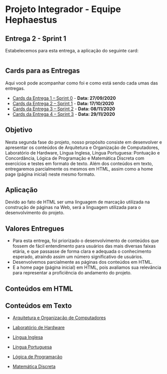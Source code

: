 # Projeto Integrador - Equipe Hephaestus

## Entrega 2 - Sprint 1 

Estabelecemos para esta entrega, a aplicação do seguinte card:

![]()

## Cards para as Entregas

Aqui você pode acompanhar como foi e como está sendo cada umas das entregas.

- [Cards da Entrega 1 – Sprint 0]( https://github.com/AndreSilva358/Hephaestus---Projeto-Integrador/projects/2) - **Data: 27/09/2020**
- [Cards da Entrega 2 – Sprint 1]( https://github.com/AndreSilva358/Hephaestus---Projeto-Integrador/projects/1) - **Data: 17/10/2020**
- [Cards da Entrega 3 – Sprint 2]( https://github.com/AndreSilva358/Hephaestus---Projeto-Integrador/projects/3) - **Data: 08/11/2020**
- [Cards da Entrega 4 – Sprint 3](https://github.com/AndreSilva358/Hephaestus---Projeto-Integrador/projects/4) - **Data: 29/11/2020**

## Objetivo

Nesta segunda fase do projeto, nosso propósito consiste em desenvolver e apresentar os conteúdos de Arquitetura e Organização de Computadores, Laboratório de Hardware, Língua Inglesa, Língua Portuguesa: Pontuação e Concordância, Lógica de Programação e Matemática Discreta com exercícios e testes em formato de texto. Além dos conteúdos em texto, entregaremos parcialmente os mesmos em HTML, assim como a home page (página inicial) neste mesmo formato.

## Aplicação

Devido ao fato de HTML ser uma linguagem de marcação utilizada na construção de páginas na Web, será a linguagem utilizada para o desenvolvimento do projeto.

## Valores Entregues

- Para esta entrega, foi priorizado o desenvolvimento de conteúdos que fossem de fácil entendimento para usuários das mais diversas faixas etária, e que passasse de forma clara e adequada o conhecimento esperado, atraindo assim um número significativo de usuários. 
- Desenvolvemos parcialmente as páginas dos conteúdos em HTML.
- E a home page (página inicial) em HTML, pois avaliamos sua relevância para representar a proficiência do andamento do projeto.

## Conteúdos em HTML



## Conteúdos em Texto

- [Arquitetura e Organização de Computadores]()

- [Laboratório de Hardware]()

- [Língua Inglesa]()

- [Língua Portuguesa](https://github.com/AndreSilva358/Hephaestus---Projeto-Integrador/blob/Sprint-1/Sprint%201/Conte%C3%BAdos%20em%20texto/L%C3%ADngua%20Portuguesa.pdf)

- [Lógica de Programação]()

- [Matemática Discreta]()
